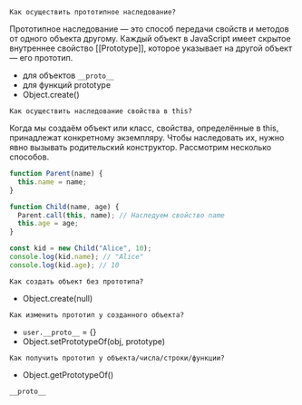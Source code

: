 `Как осуществить прототипное наследование?`

Прототипное наследование — это способ передачи свойств и методов от одного объекта другому. Каждый объект в JavaScript имеет скрытое внутреннее свойство [[Prototype]], которое указывает на другой объект — его прототип.

- для объектов `__proto__`
- для функций prototype
- Object.create()

`Как осуществить наследование свойства в this?`

Когда мы создаём объект или класс, свойства, определённые в this, принадлежат конкретному экземпляру. Чтобы наследовать их, нужно явно вызывать родительский конструктор. Рассмотрим несколько способов.

```js
function Parent(name) {
  this.name = name;
}

function Child(name, age) {
  Parent.call(this, name); // Наследуем свойство name
  this.age = age;
}

const kid = new Child("Alice", 10);
console.log(kid.name); // "Alice"
console.log(kid.age); // 10
```

`Как создать объект без прототипа?`

- Object.create(null)

`Как изменить прототип у созданного объекта?`

- `user.__proto__` = {}
- Object.setPrototypeOf(obj, prototype)

`Как получить прототип у объекта/числа/строки/функции?`

- Object.getPrototypeOf()

`__proto__`
